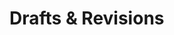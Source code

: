 # Drafts & Revisions

<Todo notes="This is mostly concerned with editing entries, but other element types are in tow." />
